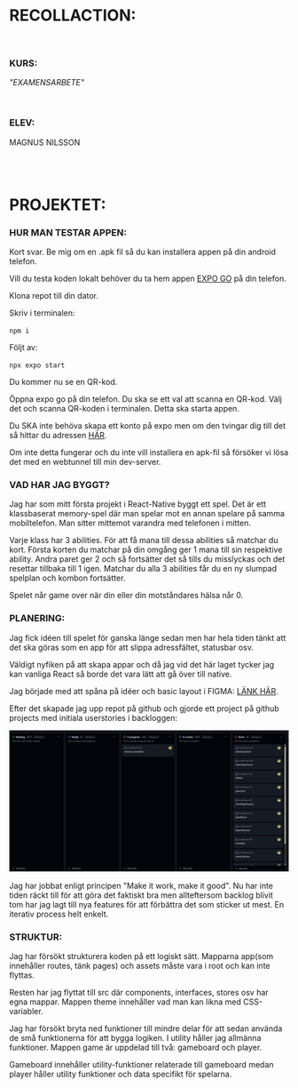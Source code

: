# **RECOLLACTION:**

<br>

### **KURS:**

_"EXAMENSARBETE"_

<br>

### **ELEV:**

MAGNUS NILSSON

<br>
<br>

# **PROJEKTET:**

### **HUR MAN TESTAR APPEN:**

Kort svar. Be mig om en .apk fil så du kan installera appen på din android telefon.

Vill du testa koden lokalt behöver du ta hem appen [EXPO GO](https://play.google.com/store/apps/details?id=host.exp.exponent&pli=1) på din telefon.

Klona repot till din dator.

Skriv i terminalen:

`npm i `

Följt av:

`npx expo start`

Du kommer nu se en QR-kod.

Öppna expo go på din telefon. Du ska se ett val att scanna en QR-kod. Välj det och scanna QR-koden i terminalen. Detta ska starta appen.

Du SKA inte behöva skapa ett konto på expo men om den tvingar dig till det så hittar du adressen [HÄR](https://expo.dev/).

Om inte detta fungerar och du inte vill installera en apk-fil så försöker vi lösa det med en webtunnel till min dev-server.

### **VAD HAR JAG BYGGT?**

Jag har som mitt första projekt i React-Native byggt ett spel. Det är ett klassbaserat memory-spel där man spelar mot en annan spelare på samma mobiltelefon. Man sitter mittemot varandra med telefonen i mitten.

Varje klass har 3 abilities. För att få mana till dessa abilities så matchar du kort. Första korten du matchar på din omgång ger 1 mana till sin respektive ability. Andra paret ger 2 och så fortsätter det så tills du misslyckas och det resettar tillbaka till 1 igen. Matchar du alla 3 abilities får du en ny slumpad spelplan och kombon fortsätter.

Spelet når game over när din eller din motståndares hälsa når 0.

### **PLANERING:**

Jag fick idéen till spelet för ganska länge sedan men har hela tiden tänkt att det ska göras som en app för att slippa adressfältet, statusbar osv.

Väldigt nyfiken på att skapa appar och då jag vid det här laget tycker jag kan vanliga React så borde det vara lätt att gå över till native.

Jag började med att spåna på idéer och basic layout i FIGMA: [LÄNK HÄR](https://www.figma.com/design/Utjr2rRZpQy4rXqkazPtht/Memorizer?node-id=0-1&t=01LRsVt8EwXxLyKs-1).

Efter det skapade jag upp repot på github och gjorde ett project på github projects med initiala userstories i backloggen:

![Github-project](/assets/images/githubProjects.png)

Jag har jobbat enligt principen "Make it work, make it good". Nu har inte tiden räckt till för att göra det faktiskt bra men allteftersom backlog blivit tom har jag lagt till nya features för att förbättra det som sticker ut mest. En iterativ process helt enkelt.

### **STRUKTUR:**

Jag har försökt strukturera koden på ett logiskt sätt. Mapparna app(som innehåller routes, tänk pages) och assets måste vara i root och kan inte flyttas.

Resten har jag flyttat till src där components, interfaces, stores osv har egna mappar. Mappen theme innehåller vad man kan likna med CSS-variabler.

Jag har försökt bryta ned funktioner till mindre delar för att sedan använda de små funktionerna för att bygga logiken. I utility håller jag allmänna funktioner. Mappen game är uppdelad till två: gameboard och player.

Gameboard innehåller utility-funktioner relaterade till gameboard medan player håller utility funktioner och data specifikt för spelarna.
